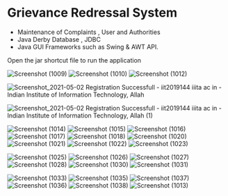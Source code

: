 # Grievance Redressal System
* Maintenance of Complaints  , User and Authorities 
* Java Derby Database , JDBC 
* Java GUI Frameworks such as Swing & AWT API.


Open the jar shortcut file to run the application


![Screenshot (1009)](https://user-images.githubusercontent.com/59906496/116796948-37d43000-aafe-11eb-823c-fdd5d71f7926.png)
![Screenshot (1010)](https://user-images.githubusercontent.com/59906496/116796952-3c004d80-aafe-11eb-8a69-6892a231d21a.png)
![Screenshot (1012)](https://user-images.githubusercontent.com/59906496/116796957-3f93d480-aafe-11eb-9cc3-cc61aca07270.png)

![Screenshot_2021-05-02 Registration Successfull - iit2019144 iiita ac in - Indian Institute of Information Technology, Allah](https://user-images.githubusercontent.com/59906496/116797215-e11c2580-ab00-11eb-9480-ada7b0041342.png)


![Screenshot_2021-05-02 Registration Successfull - iit2019144 iiita ac in - Indian Institute of Information Technology, Allah (1)](https://user-images.githubusercontent.com/59906496/116797201-afa35a00-ab00-11eb-9f97-7790010b6fe7.png)


![Screenshot (1014)](https://user-images.githubusercontent.com/59906496/116796962-47537900-aafe-11eb-8d46-3166d1166694.png)
![Screenshot (1015)](https://user-images.githubusercontent.com/59906496/116796966-4e7a8700-aafe-11eb-90d2-a56b0737410d.png)
![Screenshot (1016)](https://user-images.githubusercontent.com/59906496/116796971-520e0e00-aafe-11eb-9887-5ba6ba3c8ab7.png)
![Screenshot (1017)](https://user-images.githubusercontent.com/59906496/116796976-63571a80-aafe-11eb-8d46-e5207b8e2846.png)
![Screenshot (1018)](https://user-images.githubusercontent.com/59906496/116796988-884b8d80-aafe-11eb-98ca-afcf8444488b.png)
![Screenshot (1020)](https://user-images.githubusercontent.com/59906496/116796999-aadda680-aafe-11eb-8b00-d13b2cf5f763.png)
![Screenshot (1021)](https://user-images.githubusercontent.com/59906496/116797028-dbbddb80-aafe-11eb-9193-4e53f0cafb47.png)
![Screenshot (1022)](https://user-images.githubusercontent.com/59906496/116797064-2c353900-aaff-11eb-9164-32e2bac9d7cf.png)
![Screenshot (1023)](https://user-images.githubusercontent.com/59906496/116797068-39eabe80-aaff-11eb-84a7-9c5232e397e1.png)

![Screenshot (1025)](https://user-images.githubusercontent.com/59906496/116797077-4e2ebb80-aaff-11eb-96b6-063703b3582a.png)
![Screenshot (1026)](https://user-images.githubusercontent.com/59906496/116797081-525ad900-aaff-11eb-8060-9c65c1497878.png)
![Screenshot (1027)](https://user-images.githubusercontent.com/59906496/116797086-5b4baa80-aaff-11eb-8446-d0c6c493648c.png)
![Screenshot (1028)](https://user-images.githubusercontent.com/59906496/116797095-79190f80-aaff-11eb-8f37-51771ce3a3d0.png)
![Screenshot (1030)](https://user-images.githubusercontent.com/59906496/116797104-9e0d8280-aaff-11eb-8376-cc90c947a843.png)
![Screenshot (1031)](https://user-images.githubusercontent.com/59906496/116797113-afef2580-aaff-11eb-9585-21edd1a30f93.png)

![Screenshot (1033)](https://user-images.githubusercontent.com/59906496/116797125-d2813e80-aaff-11eb-9e39-fcf4d7cc6f51.png)
![Screenshot (1035)](https://user-images.githubusercontent.com/59906496/116797131-dad97980-aaff-11eb-8309-b6a40e0cd633.png)
![Screenshot (1037)](https://user-images.githubusercontent.com/59906496/116797146-1aa06100-ab00-11eb-9d30-522a5a6d69b2.png)
![Screenshot (1036)](https://user-images.githubusercontent.com/59906496/116797152-399ef300-ab00-11eb-8657-68705c380c70.png)
![Screenshot (1038)](https://user-images.githubusercontent.com/59906496/116797154-402d6a80-ab00-11eb-8223-224d172803f7.png)
![Screenshot (1013)](https://user-images.githubusercontent.com/59906496/116797157-44f21e80-ab00-11eb-9445-8f7c92c02ade.png)
